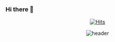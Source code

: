 ### Hi there 👋

  <div align=center>
	
  [![Hits](https://hits.seeyoufarm.com/api/count/incr/badge.svg?url=https%3A%2F%2Fgithub.com%2Fdnjsxo0616&count_bg=%2379C83D&title_bg=%23555555&icon=&icon_color=%23E7E7E7&title=hits&edge_flat=false)](https://hits.seeyoufarm.com)
	
  </div>

<div align=center>

  ![header](https://capsule-render.vercel.app/api?type=transparent&color=_hexcode&height=300&section=header&text=WonTae%20Han&fontSize=90)

</div>
